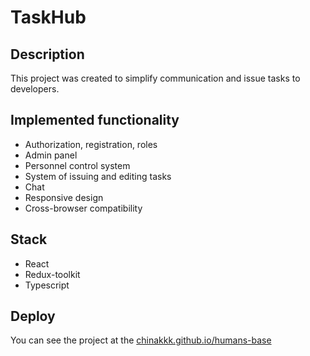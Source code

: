 # TaskHub

## Description

This project was created to simplify communication and issue tasks to developers.

## Implemented functionality

- Authorization, registration, roles
- Admin panel
- Personnel control system
- System of issuing and editing tasks
- Chat
- Responsive design
- Cross-browser compatibility

## Stack

- React
- Redux-toolkit
- Typescript

## Deploy

You can see the project at the [chinakkk.github.io/humans-base](https://chinakkk.github.io/humans-base)

